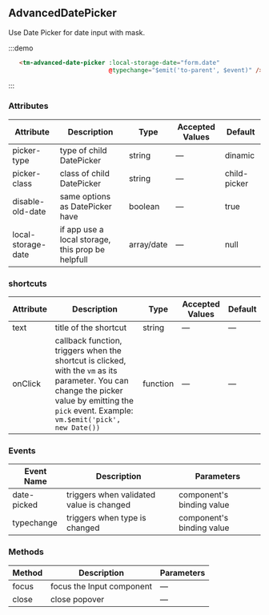 <script>
  module.exports = {
    data() {
      return {
        form: {
          date: null
        }
      };
    }
  };
</script>

<style>
  .tm-picker-panel__content {
      margin: 0;
      padding: 16px 0;
  }
    
  .tm-picker-panel__content table {
      table-layout: fixed;
      width: 100%;
   }
</style>

## AdvancedDatePicker

Use Date Picker for date input with mask.

:::demo

```html
   <tm-advanced-date-picker :local-storage-date="form.date"
                            @typechange="$emit('to-parent', $event)" />                                    
```
:::

### Attributes
| Attribute      | Description          | Type      | Accepted Values       | Default  |
|---------- |-------------- |---------- |--------------------------------  |-------- |
| picker-type | type of child DatePicker | string | — | dinamic |
| picker-class | class of child DatePicker | string | — | child-picker |
| disable-old-date | same options as DatePicker have | boolean | — | true |
| local-storage-date | if app use a local storage, this prop be helpfull | array/date | — | null |

### shortcuts
| Attribute      | Description          | Type      | Accepted Values       | Default  |
|---------- |-------------- |---------- |--------------------------------  |-------- |
| text | title of the shortcut | string | — | — |
| onClick | callback function, triggers when the shortcut is clicked, with the `vm` as its parameter. You can change the picker value by emitting the `pick` event. Example: `vm.$emit('pick', new Date())`| function | — | — |


### Events
| Event Name | Description | Parameters |
|---------|--------|---------|
| date-picked | triggers when validated value is changed | component's binding value |
| typechange | triggers when type is changed | component's binding value |

### Methods
| Method | Description | Parameters |
|------|--------|-------|
| focus | focus the Input component | — |
| close | close popover | — |

